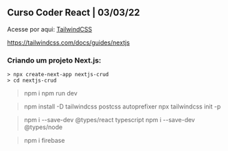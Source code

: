 ## Curso Coder React | 03/03/22

Acesse por aqui: [TailwindCSS](https://tailwindcss.com/docs/guides/nextjs)

https://tailwindcss.com/docs/guides/nextjs

### Criando um projeto Next.js:

```
> npx create-next-app nextjs-crud
> cd nextjs-crud
```

> npm i
> npm run dev

> npm install -D tailwindcss postcss autoprefixer
> npx tailwindcss init -p

> npm i --save-dev @types/react typescript
> npm i --save-dev @types/node

> npm i firebase

